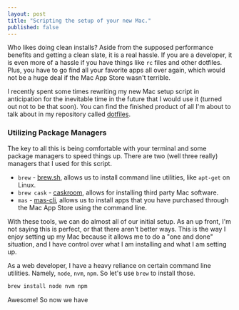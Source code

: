 ```yaml
---
layout: post
title: "Scripting the setup of your new Mac."
published: false
---
```


Who likes doing clean installs? Aside from the supposed performance benefits and getting a clean slate, it is a real hassle. If you are a developer, it is even more of a hassle if you have things like `rc` files and other dotfiles. Plus, you have to go find all your favorite apps all over again, which would not be a huge deal if the Mac App Store wasn't terrible.

I recently spent some times rewriting my new Mac setup script in anticipation for the inevitable time in the future that I would use it (turned out not to be that soon). You can find the finished product of all I'm about to talk about in my repository called [dotfiles](https://github.com/Aghassi/dotfiles).

### Utilizing Package Managers
The key to all this is being comfortable with your terminal and some package managers to speed things up. There are two (well three really) managers that I used for this script.

  * `brew` - [brew.sh](http://brew.sh), allows us to install command line utilities, like `apt-get` on Linux.
  * `brew cask` - [caskroom](https://caskroom.github.io), allows for installing third party Mac software.
  * `mas` - [mas-cli](https://github.com/mas-cli/mas), allows us to install apps that you have purchased through the Mac App Store using the command line.

With these tools, we can do almost all of our initial setup. As an up front, I'm not saying this is perfect, or that there aren't better ways. This is the way I enjoy setting up my Mac because it allows me to do a "one and done" situation, and I have control over what I am installing and what I am setting up.

As a web developer, I have a heavy reliance on certain command line utilities. Namely, `node`, `nvm`, `npm`. So let's use `brew` to install those.

```bash
brew install node nvm npm
```

Awesome! So now we have
